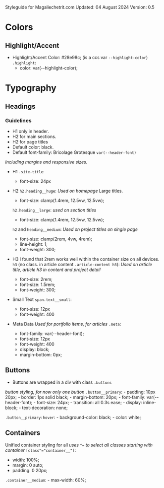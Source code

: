 Styleguide for Magaliechetrit.com
Updated: 04 August 2024
Version: 0.5

# Colors
## Highlight/Accent
- Highlight/Accent Color: #28e98c;
(is a ccs var `--highlight-color`)
`.highlight`:
    - color: var(--highlight-color);


# Typography

## Headings

### Guidelines
- H1 only in header.
- H2 for main sections.
- H2 for page titles
- Default color: black.
- Default font-family: Bricolage Grotesque `var(--header-font)`

_Including margins and responsive sizes._
- H1 `.site-title`:
    - font-size: 24px
- H2
    `h2.heading__huge`:
    _Used on homepage_
    Large titles.
    - font-size: clamp(1.4rem, 12.5vw, 12.5vw);

    `h2.heading__large`:
    _used on section titles_
    - font-size: clamp(1.4rem, 12.5vw, 12.5vw);

    `h2` and `heading__medium`:
    _Used on project titles on single page_
    - font-size: clamp(2rem, 4vw, 4rem);
    - line-height: 1;
    - font-weight: 300;

- H3
    I found that 2rem works well within the container size on all devices.
    `h3` (no class. in article content `.article-content h3`):
    _Used on article title, article h3 in content and project detail_
    - font-size: 2rem;
    - font-size: 1.5rem;
    - font-weight: 300;

- Small Text
`span.text__small`:
    - font-size: 12px
    - font-weight: 400

- Meta Data
_Used for portfolio items, for articles_
`.meta`:
    - font-family: var(--header-font);
    - font-size: 12px
    - font-weight: 400
    - display: block;
    - margin-bottom: 0px;


## Buttons
- Buttons are wrapped in a div with class `.buttons`

_button styling, for now only one button_
`.button__primary`:
    - padding: 10px 20px;
    - border: 1px solid black;
    - margin-bottom: 20px;
    - font-family: var(--header-font);
    - font-size: 24px;
    - transition: all 0.3s ease;
    - display: inline-block;
    - text-decoration: none;

`.button__primary:hover`:
    - background-color: black;
    - color: white;

## Containers
Unified container styling for all
_uses `^=` to select all classes starting with container_
`[class^="container__"]`:
- width: 100%;
- margin: 0 auto;
- padding: 0 20px;

`.container__medium`:
    - max-width: 60%;